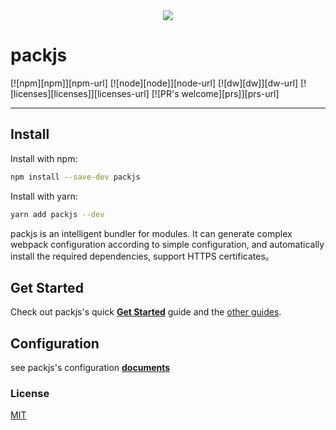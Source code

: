 <div align=center>
<img src="https://gw.alicdn.com/tfs/TB1ILY9YUH1gK0jSZSyXXXtlpXa-742-996.png_200x0.jpg"/>
</div>
<h1 style="align: center">packjs</h1>

<p style="align: center">
[![npm][npm]][npm-url]
[![node][node]][node-url]
[![dw][dw]][dw-url]
[![licenses][licenses]][licenses-url]
[![PR's welcome][prs]][prs-url]
</p>

---

## Install

Install with npm:

```bash
npm install --save-dev packjs
```

Install with yarn:

```bash
yarn add packjs --dev
```

packjs is an intelligent bundler for modules. It can generate complex webpack configuration according to simple configuration, and automatically install the required dependencies, support HTTPS certificates。

## Get Started

Check out packjs's quick [**Get Started**](https://www.tagee.cc/packjs/guides/start) guide and the [other guides](https://www.tagee.cc/packjs/guides/cli).

## Configuration

see packjs's configuration [**documents**](https://www.tagee.cc/packjs/configs)

### License

[MIT](https://github.com/tageecc/packjs/blob/HEAD/LICENSE)


[npm]:https://img.shields.io/npm/v/packjs.svg
[npm-url]: https://npmjs.com/package/packjs
[node]: https://img.shields.io/node/v/packjs.svg
[node-url]: https://nodejs.org
[dw]: https://img.shields.io/npm/dw/packjs
[dw-url]: https://npm-stat.com/charts.html?package=packjs
[licenses-url]: https://img.shields.io/npm/l/packjs
[licenses]: https://img.shields.io/npm/l/packjs
[prs]: https://img.shields.io/badge/PRs-welcome-brightgreen.svg
[prs-url]: https://webpack.js.org/contribute/
